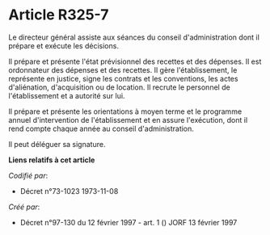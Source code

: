 # Article R325-7

Le directeur général assiste aux séances du conseil d'administration dont il prépare et exécute les décisions.

Il prépare et présente l'état prévisionnel des recettes et des dépenses. Il est ordonnateur des dépenses et des recettes. Il
gère l'établissement, le représente en justice, signe les contrats et les conventions, les actes d'aliénation, d'acquisition
ou de location. Il recrute le personnel de l'établissement et a autorité sur lui.

Il prépare et présente les orientations à moyen terme et le programme annuel d'intervention de l'établissement et en assure
l'exécution, dont il rend compte chaque année au conseil d'administration.

Il peut déléguer sa signature.

**Liens relatifs à cet article**

_Codifié par_:

  - Décret n°73-1023 1973-11-08

_Créé par_:

  - Décret n°97-130 du 12 février 1997 - art. 1 () JORF 13 février 1997
